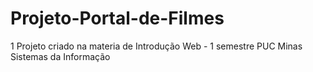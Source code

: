 # Projeto-Portal-de-Filmes
1 Projeto criado na materia de Introdução Web - 1 semestre PUC Minas Sistemas da Informação
